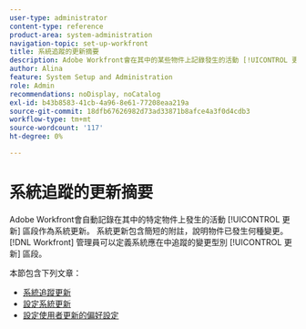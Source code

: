 ```yaml
---
user-type: administrator
content-type: reference
product-area: system-administration
navigation-topic: set-up-workfront
title: 系統追蹤的更新摘要
description: Adobe Workfront會在其中的某些物件上記錄發生的活動 [!UICONTROL 更新] 區域。 系統更新包含簡短的附註，說明物件已發生何種變更。 [!DNL Workfront] 管理員可以定義系統應在中追蹤的變更型別 [!UICONTROL 更新] 區段。
author: Alina
feature: System Setup and Administration
role: Admin
recommendations: noDisplay, noCatalog
exl-id: b43b8583-41cb-4a96-8e61-77208eaa219a
source-git-commit: 18dfb67626982d73ad33871b8afce4a3f0d4cdb3
workflow-type: tm+mt
source-wordcount: '117'
ht-degree: 0%

---
```


# 系統追蹤的更新摘要

<!--Audited: April, 2024-->

Adobe Workfront會自動記錄在其中的特定物件上發生的活動 [!UICONTROL 更新] 區段作為系統更新。 系統更新包含簡短的附註，說明物件已發生何種變更。 [!DNL Workfront] 管理員可以定義系統應在中追蹤的變更型別 [!UICONTROL 更新] 區段。

本節包含下列文章：

* [系統追蹤更新](../../../administration-and-setup/set-up-workfront/system-tracked-update-feeds/system-tracked-update-feeds.md)
* [設定系統更新](../../../administration-and-setup/set-up-workfront/system-tracked-update-feeds/configure-system-updates.md)
* [設定使用者更新的偏好設定](../../../administration-and-setup/set-up-workfront/system-tracked-update-feeds/configure-preferences-user-updates.md)
